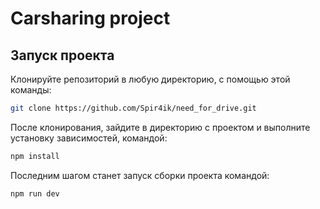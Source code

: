 # Carsharing project

## Запуск проекта

Клонируйте репозиторий в любую директорию, с помощью этой команды:

```bash
git clone https://github.com/Spir4ik/need_for_drive.git
```

После клонирования, зайдите в директорию с проектом и выполните установку зависимостей, командой:

```bash
npm install 
``` 

Последним шагом станет запуск сборки проекта командой:

```bash
npm run dev
```
